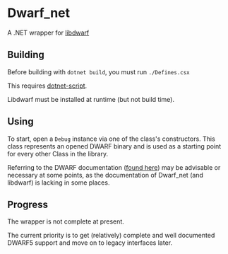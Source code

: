 # Dwarf_net
A .NET wrapper for [libdwarf](https://sourceforge.net/projects/libdwarf/)

## Building
Before building with `dotnet build`, you must run `./Defines.csx`

This requires [dotnet-script](https://github.com/filipw/dotnet-script).

Libdwarf must be installed at runtime (but not build time).

## Using
To start, open a `Debug` instance via one of the class's constructors.
This class represents an opened DWARF binary and is used as a starting point
for every other Class in the library.

Referring to the DWARF documentation ([found here](https://www.dwarfstd.org/doc/DWARF5.pdf))
may be advisable or necessary at some points,
as the documentation of Dwarf_net (and libdwarf) is lacking in some places.

## Progress
The wrapper is not complete at present.

The current priority is to get (relatively) complete and well documented DWARF5 support
and move on to legacy interfaces later.
